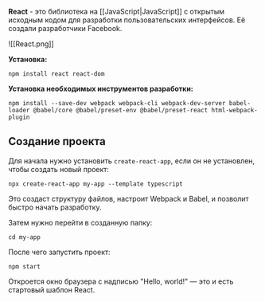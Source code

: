 **React** - это библиотека на [[JavaScript|JavaScript]] с открытым исходным кодом для разработки пользовательских интерфейсов. Её создали разработчики Facebook.

![[React.png]]

**Установка:**

```Shell
npm install react react-dom
```

**Установка необходимых инструментов разработки:**

```Shell
npm install --save-dev webpack webpack-cli webpack-dev-server babel-loader @babel/core @babel/preset-env @babel/preset-react html-webpack-plugin
```
## Создание проекта

Для начала нужно установить `create-react-app`, если он не установлен, чтобы создать новый проект:

```Shell
npx create-react-app my-app --template typescript
```

Это создаст структуру файлов, настроит Webpack и Babel, и позволит быстро начать разработку.

Затем нужно перейти в созданную папку:

```Shell
cd my-app
```

После чего запустить проект:

```Shell
npm start
```

Откроется окно браузера с надписью "Hello, world!" — это и есть стартовый шаблон React.
